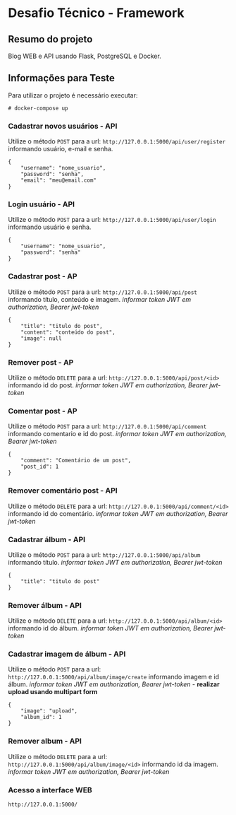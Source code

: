 # Desafio Técnico - Framework

## Resumo do projeto

Blog WEB e API usando Flask, PostgreSQL e Docker.


## Informações para Teste

Para utilizar o projeto é necessário executar:

```
# docker-compose up
```



### Cadastrar novos usuários - API
Utilize o método `POST` para a url: `http://127.0.0.1:5000/api/user/register` informando usuário, e-mail e senha.
```
{
	"username": "nome_usuario",
	"password": "senha",
	"email": "meu@email.com"
}
```


### Login usuário - API
Utilize o método `POST` para a url: `http://127.0.0.1:5000/api/user/login` informando usuário e senha.
```
{
	"username": "nome_usuario",
	"password": "senha"
}
```

### Cadastrar post - AP
Utilize o método `POST` para a url: `http://127.0.0.1:5000/api/post` informando título, conteúdo e imagem.
*informar token JWT em authorization, Bearer jwt-token*
```
{
	"title": "titulo do post",
	"content": "conteúdo do post",
	"image": null
}
```

### Remover post - AP
Utilize o método `DELETE` para a url: `http://127.0.0.1:5000/api/post/<id>` informando id do post.
*informar token JWT em authorization, Bearer jwt-token*

### Comentar post - AP
Utilize o método `POST` para a url: `http://127.0.0.1:5000/api/comment` informando comentario e id do post.
*informar token JWT em authorization, Bearer jwt-token*
```
{
	"comment": "Comentário de um post",
	"post_id": 1
}
```

### Remover comentário post - API
Utilize o método `DELETE` para a url: `http://127.0.0.1:5000/api/comment/<id>` informando id do comentário.
*informar token JWT em authorization, Bearer jwt-token*

### Cadastrar álbum - API
Utilize o método `POST` para a url: `http://127.0.0.1:5000/api/album` informando título.
*informar token JWT em authorization, Bearer jwt-token*
```
{
	"title": "titulo do post"
}
```

### Remover álbum - API
Utilize o método `DELETE` para a url: `http://127.0.0.1:5000/api/album/<id>` informando id do álbum.
*informar token JWT em authorization, Bearer jwt-token*

### Cadastrar imagem de álbum - API
Utilize o método `POST` para a url: `http://127.0.0.1:5000/api/album/image/create` informando imagem e id álbum.
*informar token JWT em authorization, Bearer jwt-token* - **realizar upload usando multipart form**
```
{
	"image": "upload",
	"album_id": 1
}
```

### Remover album - API
Utilize o método `DELETE` para a url: `http://127.0.0.1:5000/api/album/image/<id>` informando id da imagem.
*informar token JWT em authorization, _Bearer jwt-token_*

### Acesso a interface WEB
`http://127.0.0.1:5000/`